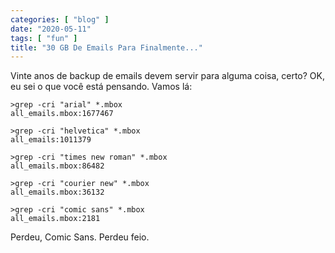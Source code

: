```yaml
---
categories: [ "blog" ]
date: "2020-05-11"
tags: [ "fun" ]
title: "30 GB De Emails Para Finalmente..."
---
```

Vinte anos de backup de emails devem servir para alguma coisa, certo? OK, eu sei o que você está pensando. Vamos lá:

    >grep -cri "arial" *.mbox
    all_emails.mbox:1677467
    
    >grep -cri "helvetica" *.mbox
    all_emails:1011379
    
    >grep -cri "times new roman" *.mbox
    all_emails.mbox:86482
    
    >grep -cri "courier new" *.mbox
    all_emails.mbox:36132

    >grep -cri "comic sans" *.mbox
    all_emails.mbox:2181

Perdeu, Comic Sans. Perdeu feio.
